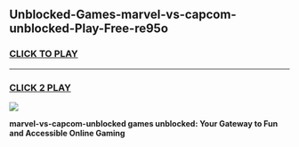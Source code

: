 
## Unblocked-Games-marvel-vs-capcom-unblocked-Play-Free-re95o
<h3>
<a href="https://premium76.site?title=marvel-vs-capcom-unblocked&ref=23A">CLICK TO PLAY</a></h3>
<hr>

<h3>
<a href="https://premium76.site?title=marvel-vs-capcom-unblocked&ref=23A">CLICK 2 PLAY</a>
  
</h3>

<a href="https://premium76.site?title=marvel-vs-capcom-unblocked&ref=23A"><img src="https://clearcache.store/games.png"></a>


**marvel-vs-capcom-unblocked games unblocked: Your Gateway to Fun and Accessible Online Gaming**
